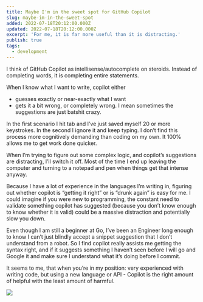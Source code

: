 ```yaml
---
title: Maybe I'm in the sweet spot for GitHub Copilot
slug: maybe-im-in-the-sweet-spot
added: 2022-07-18T20:12:00.000Z
updated: 2022-07-18T20:12:00.000Z
excerpt: 'For me, it is far more useful than it is distracting.'
publish: true
tags:
  - development
---
```


I think of GitHub Copilot as intellisense/autocomplete on steroids. Instead of completing words, it is completing entire statements.

When I know what I want to write, copilot either
- guesses exactly or near-exactly what I want
- gets it a bit wrong, or completely wrong. I mean sometimes the suggestions are just batshit crazy.

In the first scenario I hit tab and I’ve just saved myself 20 or more keystrokes. In the second I ignore it and keep typing. I don’t find this process more cognitively demanding than coding on my own. It 100% allows me to get work done quicker.

When I’m trying to figure out some complex logic, and copilot’s suggestions are distracting, I’ll switch it off. Most of the time I end up leaving the computer and turning to a notepad and pen when things get that intense anyway.

Because I have a lot of experience in the languages I’m writing in, figuring out whether copilot is “getting it right” or is “drunk again” is easy for me. I could imagine if you were new to programming, the constant need to validate something copilot has suggested (because you don’t know enough to know whether it is valid) could be a massive distraction and potentially slow you down.

Even though I am still a beginner at Go, I’ve been an Engineer long enough to know I can’t just blindly accept a snippet suggestion that I don’t understand from a robot. So I find copilot really assists me getting the syntax right, and if it suggests something I haven’t seen before I will go and Google it and make sure I understand what it’s doing before I commit.

It seems to me, that when you’re in my position: very experienced with writing code, but using a new language or API - Copilot is the right amount of helpful with the least amount of harmful.

<img class="webfeedsFeaturedVisual" src="https://rachsmith.com/feedly-nothing.png"/>
